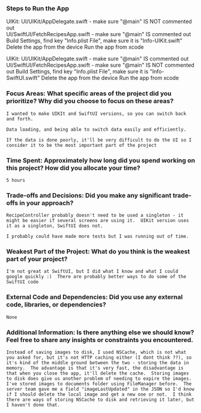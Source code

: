 ### Steps to Run the App

UIKit: 
    UI/UIKit/AppDelegate.swift - make sure "@main" IS NOT commented out    
    UI/SwiftUI/FetchRecipesApp.swift - make sure "@main" IS commented out
    Build Settings, find key "Info.plist File", make sure it is "Info-UIKit.swift"
    Delete the app from the device
    Run the app from xcode

UIKit: 
    UI/UIKit/AppDelegate.swift - make sure "@main" IS commented out    
    UI/SwiftUI/FetchRecipesApp.swift - make sure "@main" IS NOT commented out
    Build Settings, find key "Info.plist File", make sure it is "Info-SwiftUI.swift"
    Delete the app from the device
    Run the app from xcode


### Focus Areas: What specific areas of the project did you prioritize? Why did you choose to focus on these areas?

    I wanted to make UIKIt and SwiftUI versions, so you can switch back and forth.

    Data loading, and being able to switch data easily and efficiently.
    
    If the data is done poorly, it'll be very difficult to do the UI so I consider it to be the most important part of the project

### Time Spent: Approximately how long did you spend working on this project? How did you allocate your time?
    
    5 hours

### Trade-offs and Decisions: Did you make any significant trade-offs in your approach?

    RecipeController probably doesn't need to be used a singleton - it might be easier if several screens are using it.  UIKit version uses it as a singleton, SwiftUI does not.
    
    I probably could have made more tests but I was running out of time.

### Weakest Part of the Project: What do you think is the weakest part of your project?

    I'm not great at SwiftUI, but I did what I know and what I could google quickly :)  There are probably better ways to do some of the SwiftUI code

### External Code and Dependencies: Did you use any external code, libraries, or dependencies?

    None

### Additional Information: Is there anything else we should know? Feel free to share any insights or constraints you encountered.

    Instead of saving images to disk, I used NSCache, which is not what you asked for, but it's not HTTP caching either (I dont think ??), so it's kind of the middle ground between the two - storing the data in memory.  The advantage is that it's very fast, the disadvantage is that when you close the app, it'll delete the cache.  Storing images to disk does give us another problem of needing to expire the images.  I've stored images to documents folder using FileManager before.  The server team gave me a field "imageLastUpdated" in the JSON so I'd know if I should delete the local image and get a new one or not.  I think there are ways of storing NSCache to disk and retrieving it later, but I haven't done that.  
